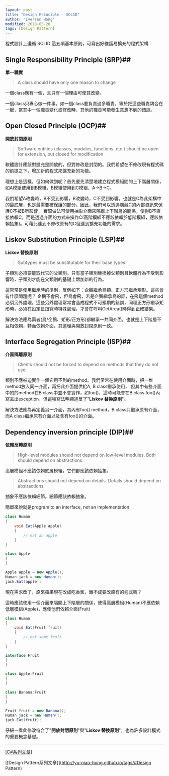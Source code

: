 ```yaml
---
layout: post
title: "Design Principle - SOLID"
author: "Iverson Hong"
modified: 2018-05-20
tags: [Design Pattern]
---
```


程式設計上遵循 SOLID 這五項基本原則，可寫出好維護易擴充的程式架構
 
## Single Responsibility Principle (SRP)##

**單一職責**

> A class should have only one reason to change

一個class應有一個，且只有一個理由可使其改變。

一個class只專心做一件事。如一個class要負責過多職責，等於把這些職責耦合在一起，當其中一個職責變化或修改時，其他的職責可能發生意想不到的錯誤。

## Open Closed Principle (OCP)##

**開放封閉原則**

> Software entities (classes, modules, functions, etc.) should be open for extension, but closed for modification

軟體設計應該對擴充是開放的，但對修改是封閉的。我們希望在不修改現有程式碼的前提之下，增加新的程式來擴充新的功能。

理想上是這樣，但如何做到呢？首先要先清楚地建立程式模組間的上下階層關係，如A模組使用到B模組，B模組使用到C模組，A->B->C。

我們希望A改變時，B不受到影響，B改變時，C不受到影響。也就是C為此架構中的最底層，也是最需要被保護的部分。因此，我們可以透過隱藏C的內部資訊來保護C不被B所影響，
實際做法可使用抽象介面來隔離上下階層的關係，使得B不直接依賴C，而是透過介面的方式來操作C(高階模組不應該依賴於低階模組，應該依賴抽象)。可藉此達到不修改原有的C但達到擴充功能的需求。

## Liskov Substitution Principle (LSP)##

**Liskov 替換原則**

> Subtypes must be substitutable for their base types.

子類別必須要能取代它的父類別。只有當子類別替換掉父類別且軟體行為不受到影響時，子類別才能在父類別的基礎上增加新的行為。

這常常是使用繼承時的準則，反例如下：企鵝繼承鳥類、正方形繼承矩形。這些會有什麼問題呢？
企鵝不會飛，但鳥會飛，若是企鵝繼承鳥的話，在飛這個method必須另外處理，這些另外處理常常會造成程式不可預期的錯誤，同理正方形繼承矩形時，必須在設定長跟寬時特殊處理，才會在呼叫GetArea()時得到正確結果。

解決方法應為兩者(鳥/企鵝、矩形/正方形)都繼承一共同介面，也就是上下階層不互相依賴，轉而依賴介面，其道理與開放封閉原則一致。

## Interface Segregation Principle (ISP)##

**介面隔離原則**

> Clients should not be forced to depend on methods that they do not use.

類別不應被迫實作一個它用不到的method。我們常常在使用介面時，把一堆method放入同一介面，再把此介面提供給A, B class繼承使用，
但其中有些介面中的的method在B class中並不會實作，如foo()，這時可能會在B class foo()內寫丟出exception，但這種寫法明顯違反了"**Liskov 替換原則**"。

解決方法應為再定義另一介面，其內有foo() method，B class只繼承原有介面，而A class繼承原有介面以及含有foo()的介面。

## Dependency inversion principle (DIP)##

**依賴反轉原則**

> High-level modules should not depend on low-level modules. Both should depend on abstractions.

高層模組不應該依賴底層模組，它們都應該依賴抽象。

> Abstractions should not depend on details. Details should depend on abstractions.

抽象不應該依賴細節。細節應該依賴抽象。

簡單來說就是program to an interface, not an implementation

~~~csharp
class Human
{
	void Eat(Apple apple)
	{
		// eat an apple
	}
}

class Apple
{
}

Apple apple = new Apple();
Human jack = new Human();
jack.Eat(apple);
~~~

現在需求改了，原來蘋果現在改成吃香蕉，難不成要改原有的程式嗎？

這時應該使用一個介面來隔開上下階層的關係，使得高層模組(Human)不應依賴低層模組(Apple)，應使他們依賴介面(Fruit)

~~~csharp
class Human
{
	void Eat(Fruit fruit)
	{
		// eat some fruit
	}
}

interface Fruit
{
}

class Apple:Fruit
{
}

class Banana:Fruit
{
}

Fruit fruit = new Banana();
Human jack = new Human();
jack.Eat(fruit);
~~~

仔細一看此修改符合了"**開放封閉原則**"與"**Liskov 替換原則**"，也為許多設計模式的重要概念基礎。

----------

[[C#系列文章]](http://yu-qiao-hong.github.io/tags/#C#)

[[Design Pattern系列文章]](http://yu-qiao-hong.github.io/tags/#Design Pattern)